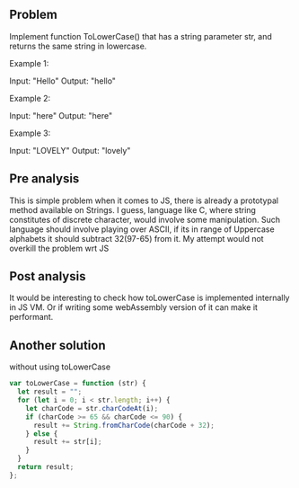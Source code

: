 ## Problem

Implement function ToLowerCase() that has a string parameter str, and returns the same string in lowercase.

Example 1:

Input: "Hello"
Output: "hello"

Example 2:

Input: "here"
Output: "here"

Example 3:

Input: "LOVELY"
Output: "lovely"

## Pre analysis

This is simple problem when it comes to JS, there is already a prototypal method available on Strings.
I guess, language like C, where string constitutes of discrete character, would involve some manipulation.
Such language should involve playing over ASCII, if its in range of Uppercase alphabets it should subtract 32(97-65) from it.
My attempt would not overkill the problem wrt JS

## Post analysis

It would be interesting to check how toLowerCase is implemented internally in JS VM.
Or if writing some webAssembly version of it can make it performant.

## Another solution

without using toLowerCase

```javascript
var toLowerCase = function (str) {
  let result = "";
  for (let i = 0; i < str.length; i++) {
    let charCode = str.charCodeAt(i);
    if (charCode >= 65 && charCode <= 90) {
      result += String.fromCharCode(charCode + 32);
    } else {
      result += str[i];
    }
  }
  return result;
};
```
